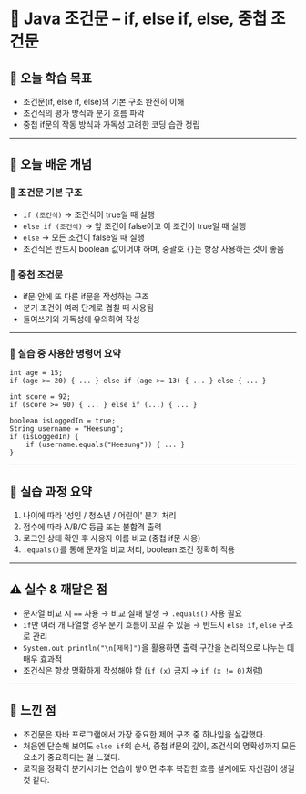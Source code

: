 # 📘 Java 조건문 – if, else if, else, 중첩 조건문

## 🎯 오늘 학습 목표
- 조건문(if, else if, else)의 기본 구조 완전히 이해
- 조건식의 평가 방식과 분기 흐름 파악
- 중첩 if문의 작동 방식과 가독성 고려한 코딩 습관 정립

---

## 🧠 오늘 배운 개념

### 🔹 조건문 기본 구조
- `if (조건식)` → 조건식이 true일 때 실행
- `else if (조건식)` → 앞 조건이 false이고 이 조건이 true일 때 실행
- `else` → 모든 조건이 false일 때 실행
- 조건식은 반드시 boolean 값이어야 하며, 중괄호 `{}`는 항상 사용하는 것이 좋음

### 🔹 중첩 조건문
- if문 안에 또 다른 if문을 작성하는 구조
- 분기 조건이 여러 단계로 겹칠 때 사용됨
- 들여쓰기와 가독성에 유의하여 작성

---

### 🔹 실습 중 사용한 명령어 요약

```
int age = 15;
if (age >= 20) { ... } else if (age >= 13) { ... } else { ... }

int score = 92;
if (score >= 90) { ... } else if (...) { ... }

boolean isLoggedIn = true;
String username = "Heesung";
if (isLoggedIn) {
    if (username.equals("Heesung")) { ... }
}
```

---

## 🧪 실습 과정 요약
1. 나이에 따라 '성인 / 청소년 / 어린이' 분기 처리
2. 점수에 따라 A/B/C 등급 또는 불합격 출력
3. 로그인 상태 확인 후 사용자 이름 비교 (중첩 if문 사용)
4. `.equals()`를 통해 문자열 비교 처리, boolean 조건 정확히 적용

---

## ⚠️ 실수 & 깨달은 점
- 문자열 비교 시 `==` 사용 → 비교 실패 발생 → `.equals()` 사용 필요
- `if`만 여러 개 나열할 경우 분기 흐름이 꼬일 수 있음 → 반드시 `else if`, `else` 구조로 관리
- `System.out.println("\n[제목]")`을 활용하면 출력 구간을 논리적으로 나누는 데 매우 효과적
- 조건식은 항상 명확하게 작성해야 함 (`if (x)` 금지 → `if (x != 0)`처럼)

---

## 💭 느낀 점
- 조건문은 자바 프로그램에서 가장 중요한 제어 구조 중 하나임을 실감했다.
- 처음엔 단순해 보여도 `else if`의 순서, 중첩 if문의 깊이, 조건식의 명확성까지 모든 요소가 중요하다는 걸 느꼈다.
- 로직을 정확히 분기시키는 연습이 쌓이면 추후 복잡한 흐름 설계에도 자신감이 생길 것 같다.
